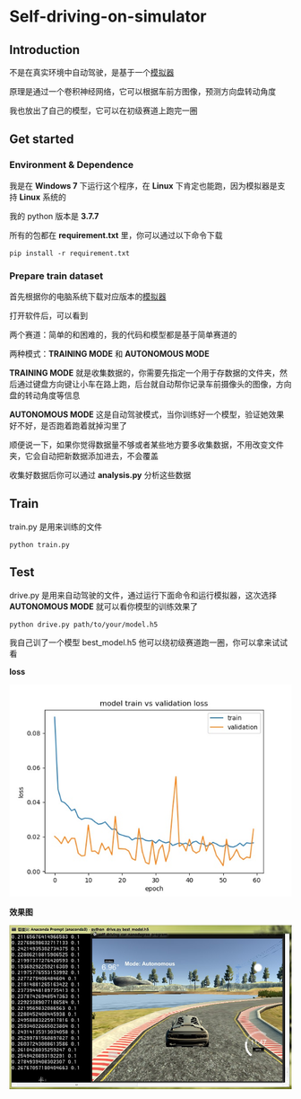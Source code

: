 ﻿# Self-driving-on-simulator

## Introduction
不是在真实环境中自动驾驶，是基于一个[模拟器](https://github.com/udacity/self-driving-car-sim)

原理是通过一个卷积神经网络，它可以根据车前方图像，预测方向盘转动角度

我也放出了自己的模型，它可以在初级赛道上跑完一圈

## Get started

### Environment & Dependence
我是在 **Windows 7** 下运行这个程序，在 **Linux** 下肯定也能跑，因为模拟器是支持 **Linux** 系统的

我的 python 版本是 **3.7.7**

所有的包都在 **requirement.txt** 里，你可以通过以下命令下载

```shell script
pip install -r requirement.txt
```

### Prepare train dataset
首先根据你的电脑系统下载对应版本的[模拟器](https://github.com/udacity/self-driving-car-sim)

打开软件后，可以看到

两个赛道：简单的和困难的，我的代码和模型都是基于简单赛道的

两种模式：**TRAINING MODE** 和 **AUTONOMOUS MODE**

**TRAINING MODE** 就是收集数据的，你需要先指定一个用于存数据的文件夹，然后通过键盘方向键让小车在路上跑，后台就自动帮你记录车前摄像头的图像，方向盘的转动角度等信息

**AUTONOMOUS MODE** 这是自动驾驶模式，当你训练好一个模型，验证她效果好不好，是否跑着跑着就掉沟里了

顺便说一下，如果你觉得数据量不够或者某些地方要多收集数据，不用改变文件夹，它会自动把新数据添加进去，不会覆盖

收集好数据后你可以通过 **analysis.py** 分析这些数据

## Train

train.py 是用来训练的文件

```shell script
python train.py
```

## Test

drive.py 是用来自动驾驶的文件，通过运行下面命令和运行模拟器，这次选择 **AUTONOMOUS MODE** 就可以看你模型的训练效果了

```shell script
python drive.py path/to/your/model.h5
```

我自己训了一个模型 best_model.h5 他可以绕初级赛道跑一圈，你可以拿来试试看

**loss**

![loss](train_val_loss.jpg)

**效果图**

![show](show.jpg)